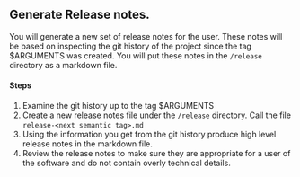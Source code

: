 ## Generate Release notes. 

You will generate a new set of release notes for the user. These notes will be based on inspecting the git 
history of the project since the tag $ARGUMENTS was created. You will put these notes in the `/release` directory
as a markdown file. 

#### Steps 
1. Examine the git history up to the tag $ARGUMENTS 
2. Create a new release notes file under the `/release` directory. Call the file `release-<next semantic tag>.md` 
2. Using the information you get from the git history produce high level release notes in the markdown file.
3. Review the release notes to make sure they are appropriate for a user of the software and do not contain 
  overly technical details. 
